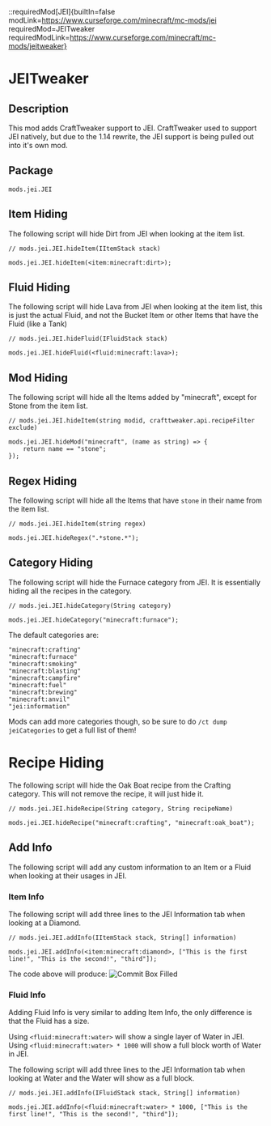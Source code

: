::requiredMod[JEI]{builtIn=false modLink=https://www.curseforge.com/minecraft/mc-mods/jei requiredMod=JEITweaker requiredModLink=https://www.curseforge.com/minecraft/mc-mods/jeitweaker}

# JEITweaker

## Description

This mod adds CraftTweaker support to JEI. CraftTweaker used to support JEI natively, but due to the 1.14 rewrite, the JEI support is being pulled out into it's own mod.

## Package

`mods.jei.JEI`

## Item Hiding

The following script will hide Dirt from JEI when looking at the item list.

```zenscript
// mods.jei.JEI.hideItem(IItemStack stack)

mods.jei.JEI.hideItem(<item:minecraft:dirt>);
```

## Fluid Hiding

The following script will hide Lava from JEI when looking at the item list, this is just the actual Fluid, and not the Bucket Item or other Items that have the Fluid (like a Tank)

```zenscript
// mods.jei.JEI.hideFluid(IFluidStack stack)

mods.jei.JEI.hideFluid(<fluid:minecraft:lava>);
```

## Mod Hiding

The following script will hide all the Items added by "minecraft", except for Stone from the item list.

```zenscript
// mods.jei.JEI.hideItem(string modid, crafttweaker.api.recipeFilter exclude)

mods.jei.JEI.hideMod("minecraft", (name as string) => {
    return name == "stone";
});
```

## Regex Hiding

The following script will hide all the Items that have `stone` in their name from the item list.

```zenscript
// mods.jei.JEI.hideItem(string regex)

mods.jei.JEI.hideRegex(".*stone.*");
```

## Category Hiding

The following script will hide the Furnace category from JEI. It is essentially hiding all the recipes in the category.

```zenscript
// mods.jei.JEI.hideCategory(String category)

mods.jei.JEI.hideCategory("minecraft:furnace");
```

The default categories are:

```zenscript
"minecraft:crafting"
"minecraft:furnace"
"minecraft:smoking"
"minecraft:blasting"
"minecraft:campfire"
"minecraft:fuel"
"minecraft:brewing"
"minecraft:anvil"
"jei:information"
```

Mods can add more categories though, so be sure to do `/ct dump jeiCategories` to get a full list of them!

# Recipe Hiding

The following script will hide the Oak Boat recipe from the Crafting category. This will not remove the recipe, it will just hide it.

```zenscript
// mods.jei.JEI.hideRecipe(String category, String recipeName)

mods.jei.JEI.hideRecipe("minecraft:crafting", "minecraft:oak_boat");
```

## Add Info

The following script will add any custom information to an Item or a Fluid when looking at their usages in JEI.

### Item Info

The following script will add three lines to the JEI Information tab when looking at a Diamond.

```zenscript
// mods.jei.JEI.addInfo(IItemStack stack, String[] information)

mods.jei.JEI.addInfo(<item:minecraft:diamond>, ["This is the first line!", "This is the second!", "third"]);
```

The code above will produce:
![Commit Box Filled](https://blamejared.com/docsImages/JEITweakerAddInfo.png)

### Fluid Info

Adding Fluid Info is very similar to adding Item Info, the only difference is that the Fluid has a size.

Using `<fluid:minecraft:water>` will show a single layer of Water in JEI. Using `<fluid:minecraft:water> * 1000` will show a full block worth of Water in JEI.

The following script will add three lines to the JEI Information tab when looking at Water and the Water will show as a full block.

```zenscript
// mods.jei.JEI.addInfo(IFluidStack stack, String[] information)

mods.jei.JEI.addInfo(<fluid:minecraft:water> * 1000, ["This is the first line!", "This is the second!", "third"]);
```




